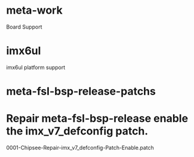# meta-work
Board Support

imx6ul
======
imx6ul platform support



meta-fsl-bsp-release-patchs
===========================
# Repair meta-fsl-bsp-release enable the imx_v7_defconfig patch.
0001-Chipsee-Repair-imx_v7_defconfig-Patch-Enable.patch
